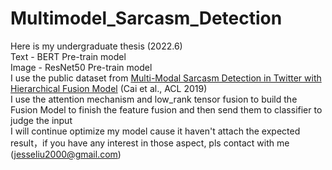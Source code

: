 # Multimodel_Sarcasm_Detection
Here is my undergraduate thesis (2022.6)</br>
Text - BERT Pre-train model </br>
Image - ResNet50 Pre-train model </br>
I use the public dataset from [Multi-Modal Sarcasm Detection in Twitter with Hierarchical Fusion Model](https://aclanthology.org/P19-1239) (Cai et al., ACL 2019) </br>
I use the attention mechanism and low_rank tensor fusion to build the Fusion Model to finish the feature fusion and then send them to classifier to judge the input </br>
I will continue optimize my model cause it haven't attach the expected result，if you have any interest in those aspect, pls contact with me (jesseliu2000@gmail.com)
